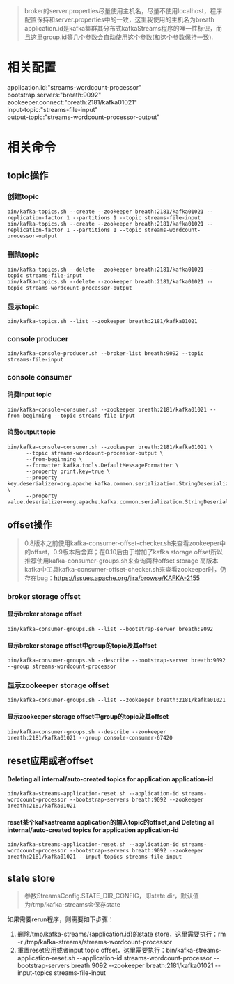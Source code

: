 > broker的server.properties尽量使用主机名，尽量不使用localhost，程序配置保持和server.properties中的一致，这里我使用的主机名为breath
> application.id是kafka集群其分布式kafkaStreams程序的唯一性标识，而且这里group.id等几个参数会自动使用这个参数(和这个参数保持一致).

# 相关配置
application.id:"streams-wordcount-processor"
bootstrap.servers:"breath:9092"    
zookeeper.connect:"breath:2181/kafka01021"    
input-topic:"streams-file-input"    
output-topic:"streams-wordcount-processor-output"    

# 相关命令
## topic操作
### 创建topic

    bin/kafka-topics.sh --create --zookeeper breath:2181/kafka01021 --replication-factor 1 --partitions 1 --topic streams-file-input
    bin/kafka-topics.sh --create --zookeeper breath:2181/kafka01021 --replication-factor 1 --partitions 1 --topic streams-wordcount-processor-output

### 删除topic
    bin/kafka-topics.sh --delete --zookeeper breath:2181/kafka01021 --topic streams-file-input
    bin/kafka-topics.sh --delete --zookeeper breath:2181/kafka01021 --topic streams-wordcount-processor-output
    
### 显示topic

    bin/kafka-topics.sh --list --zookeeper breath:2181/kafka01021
    
### console producer

    bin/kafka-console-producer.sh --broker-list breath:9092 --topic streams-file-input

### console consumer

#### 消费input topic
    bin/kafka-console-consumer.sh --zookeeper breath:2181/kafka01021 --from-beginning --topic streams-file-input

#### 消费output topic    
    bin/kafka-console-consumer.sh --zookeeper breath:2181/kafka01021 \
          --topic streams-wordcount-processor-output \
          --from-beginning \
          --formatter kafka.tools.DefaultMessageFormatter \
          --property print.key=true \
          --property key.deserializer=org.apache.kafka.common.serialization.StringDeserializer \
          --property value.deserializer=org.apache.kafka.common.serialization.StringDeserializer
        
## offset操作

> 0.8版本之前使用kafka-consumer-offset-checker.sh来查看zookeeper中的offset，0.9版本后舍弃；在0.10后由于增加了kafka storage offset所以推荐使用kafka-consumer-groups.sh来查询两种offset storage
> 高版本kafka中工具kafka-consumer-offset-checker.sh来查看zookeeper时，仍存在bug：https://issues.apache.org/jira/browse/KAFKA-2155

### broker storage offset

#### 显示broker storage offset
    bin/kafka-consumer-groups.sh --list --bootstrap-server breath:9092
#### 显示broker storage offset中group的topic及其offset    
    bin/kafka-consumer-groups.sh --describe --bootstrap-server breath:9092 --group streams-wordcount-processor
    
### 显示zookeeper storage offset
    bin/kafka-consumer-groups.sh --list --zookeeper breath:2181/kafka01021
#### 显示zookeeper storage offset中group的topic及其offset    
    bin/kafka-consumer-groups.sh --describe --zookeeper breath:2181/kafka01021 --group console-consumer-67420

## reset应用或者offset  
#### Deleting all internal/auto-created topics for application application-id
    bin/kafka-streams-application-reset.sh --application-id streams-wordcount-processor --bootstrap-servers breath:9092 --zookeeper breath:2181/kafka01021 
    
#### reset某个kafkastreams application的输入topic的offset,and Deleting all internal/auto-created topics for application application-id
    bin/kafka-streams-application-reset.sh --application-id streams-wordcount-processor --bootstrap-servers breath:9092 --zookeeper breath:2181/kafka01021 --input-topics streams-file-input

## state store
> 参数StreamsConfig.STATE_DIR_CONFIG，即state.dir，默认值为/tmp/kafka-streams会保存state

如果需要rerun程序，则需要如下步骤：
1. 删除/tmp/kafka-streams/{application.id}的state store，这里需要执行：rm -r /tmp/kafka-streams/streams-wordcount-processor
2. 重置reset应用或者input topic offset，这里需要执行：bin/kafka-streams-application-reset.sh --application-id streams-wordcount-processor --bootstrap-servers breath:9092 --zookeeper breath:2181/kafka01021 --input-topics streams-file-input
